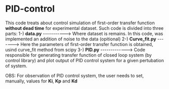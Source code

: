 # PID-control
This code treats about control simulation of first-order transfer function **without dead time** for experimental dataset.
Such code is divided into three parts:
1-) **data.py**  -----------> Where dataset is remains. In this code, was implemented an addition of noise to the data (opitional)
2-) **Curve_fit.py** -------> Here the parameters of first-order transfer function is obtained, usind curve_fit method from scipy
3-) **PID.py** -------------> Code responsible for generating transfer function of closed loop system (by control library) and plot output of PID control system for a given pertubation of system. 

OBS: For observation of PID control system, the user needs to set, manually, values for **Ki**, **Kp** and **Kd** 
